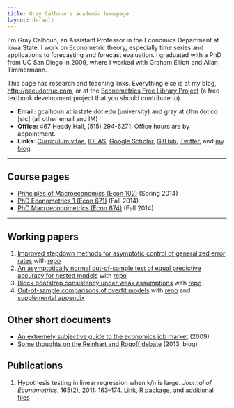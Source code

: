 ```yaml
---
title: Gray Calhoun's academic homepage
layout: default
---
```


I'm Gray Calhoun, an Assistant Professor in the Economics Department
at Iowa State. I work on Econometric theory, especially time series
and applications to forecasting and forecast evaluation. I graduated
with a PhD from UC San Diego in 2009, where I worked with Graham
Elliott and Allan Timmermann.

This page has research and teaching links. Everything else is at my
blog, <http://pseudotrue.com>, or at the [Econometrics Free Library
Project][EFLP] (a free textbook development project that you should
contribute to).

* **Email:** gcalhoun at iastate dot edu (university) and gray at clhn
  dot co [sic] (all other email and IM)
* **Office:** 467 Heady Hall, (515) 294-6271.
  Office hours are by appointment.
* **Links:** [Curriculum vitae][cv],
  [IDEAS](http://ideas.repec.org/f/pca491.html),
  [Google Scholar](http://scholar.google.com/citations?hl=en&user=OS8d9ycAAAAJ),
  [GitHub](https://github.com/grayclhn),
  [Twitter](https://twitter.com/grayclhn),
  and [my blog](http://pseudotrue.com).

[cv]: http://www.econ.iastate.edu/sites/default/files/profile/cv/calhoun-cv.pdf
[EFLP]: http://www.econometricslibrary.org

<hr />

## Course pages
* [Principles of Macroeconomics (Econ 102)](102)
  (Spring 2014)
* [PhD Econometrics 1 (Econ 671)](671) (Fall 2014)
* [PhD Macroeconometrics (Econ 674)](674) (Fall 2014)

<hr />

## Working papers
1. [Improved stepdown methods for asymptotic control of generalized
   error rates](dl/calhoun-stepdown.pdf)
   with [repo](https://github.com/grayclhn/stepdown-paper)
1. [An asymptotically normal out-of-sample test of equal predictive
   accuracy for nested models](dl/calhoun-mixed-window.pdf)
   with [repo](https://github.com/grayclhn/mixedwindow)
1. [Block bootstrap consistency under weak
   assumptions](http://www.econ.iastate.edu/research/working-papers/p14313)
   with [repo](https://github.com/grayclhn/statboot-paper)
1. [Out-of-sample comparisons of overfit
   models](http://www.econ.iastate.edu/research/working-papers/p12462)
   with [repo](https://github.com/grayclhn/oos-overfit) and
   [supplemental appendix](dl/calhoun-oosoverfit-appendix.pdf)

## Other short documents
* [An extremely subjective guide to the economics job
  market](http://pseudotrue.com/2009/08/29/job-market-guide/) (2009)
* [Some thoughts on the Reinhart and Rogoff debate](http://pseudotrue.com/2013/04/24/some-thoughts-on-the-reinhart-and-rogoff-debate)
  (2013, blog)

## Publications
1. Hypothesis testing in linear regression when k/n is large. *Journal
   of Econometrics*, 165(2), 2011: 163–174.
   [Link](http://www.econ.iastate.edu/research/working-papers/p12216), 
   [R package](/dl/ftestLargeK_1.0.tar.gz), and 
   [additional files](/dl/calhoun-2010-ftest.tar.gz)

